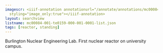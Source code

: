 ```yaml
---
imagescr: <iiif-annotation annotationurl="/annotate/annotations/mc00084-001-te0159-000-001-0001-002.json"
  styling="image_only:true"></iiif-annotation>
layout: searchview
listname: mc00084-001-te0159-000-001-0001-list.json
tags: [reactor, standing]
---
```

Burlington Nuclear Engineering Lab.
First nuclear reactor on university campus.
